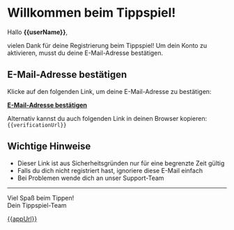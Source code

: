 # Willkommen beim Tippspiel!

Hallo **{{userName}}**,

vielen Dank für deine Registrierung beim Tippspiel! Um dein Konto zu aktivieren, musst du deine E-Mail-Adresse bestätigen.

## E-Mail-Adresse bestätigen

Klicke auf den folgenden Link, um deine E-Mail-Adresse zu bestätigen:

[**E-Mail-Adresse bestätigen**]({{verificationUrl}})

Alternativ kannst du auch folgenden Link in deinen Browser kopieren:
`{{verificationUrl}}`

## Wichtige Hinweise

- Dieser Link ist aus Sicherheitsgründen nur für eine begrenzte Zeit gültig
- Falls du dich nicht registriert hast, ignoriere diese E-Mail einfach
- Bei Problemen wende dich an unser Support-Team

---

Viel Spaß beim Tippen!  
Dein Tippspiel-Team

[{{appUrl}}]({{appUrl}})